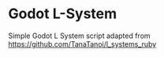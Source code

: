 # Godot L-System
Simple Godot L System script adapted from https://github.com/TanaTanoi/l_systems_ruby
